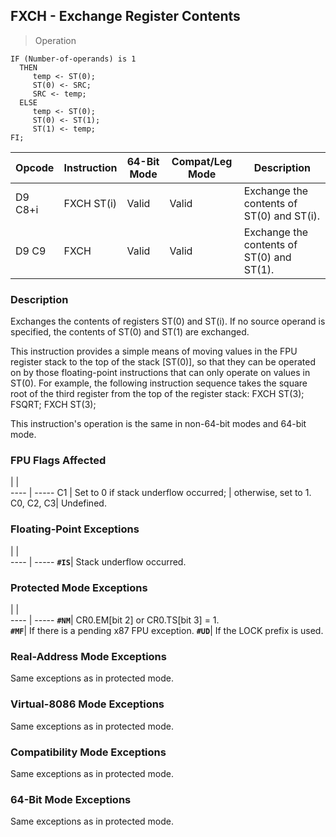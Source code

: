 ## FXCH - Exchange Register Contents

> Operation

``` slim
IF (Number-of-operands) is 1
  THEN
     temp <- ST(0);
     ST(0) <- SRC;
     SRC <- temp;
  ELSE
     temp <- ST(0);
     ST(0) <- ST(1);
     ST(1) <- temp;
FI;

```

 Opcode | Instruction| 64-Bit Mode| Compat/Leg Mode| Description                              
 ---  | --- | --- | --- | ---
 D9 C8+i| FXCH ST(i) | Valid      | Valid          | Exchange the contents of ST(0) and ST(i).
 D9 C9  | FXCH       | Valid      | Valid          | Exchange the contents of ST(0) and ST(1).

### Description
Exchanges the contents of registers ST(0) and ST(i). If no source operand is
specified, the contents of ST(0) and ST(1) are exchanged.

This instruction provides a simple means of moving values in the FPU register
stack to the top of the stack [ST(0)], so that they can be operated on by those
floating-point instructions that can only operate on values in ST(0). For example,
the following instruction sequence takes the square root of the third register
from the top of the register stack: FXCH ST(3); FSQRT; FXCH ST(3);

This instruction's operation is the same in non-64-bit modes and 64-bit mode.



### FPU Flags Affected
   | |  
---- | -----
 C1        | Set to 0 if stack underflow occurred;
           | otherwise, set to 1.                 
 C0, C2, C3| Undefined.                           

### Floating-Point Exceptions
   | |  
---- | -----
 **``#IS``**| Stack underflow occurred.

### Protected Mode Exceptions
   | |  
---- | -----
 **``#NM``**| CR0.EM[bit 2] or CR0.TS[bit 3] = 1.     
 **``#MF``**| If there is a pending x87 FPU exception.
 **``#UD``**| If the LOCK prefix is used.             

### Real-Address Mode Exceptions
Same exceptions as in protected mode.


### Virtual-8086 Mode Exceptions
Same exceptions as in protected mode.


### Compatibility Mode Exceptions
Same exceptions as in protected mode.


### 64-Bit Mode Exceptions
Same exceptions as in protected mode.

